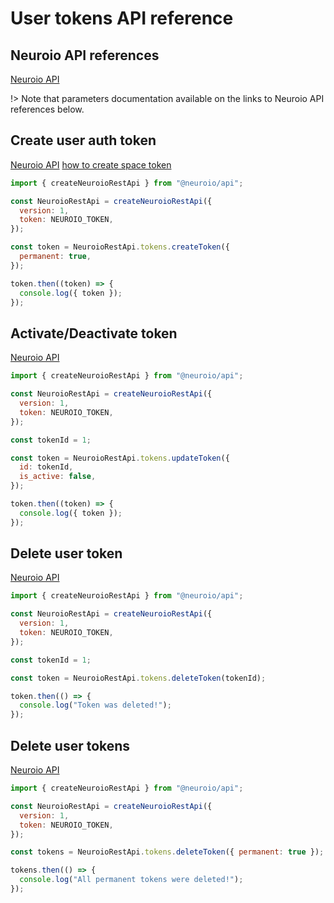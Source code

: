 # User tokens API reference

## Neuroio API references

[Neuroio API](https://kb.neuroio.com/#/authorization)

!> Note that parameters documentation available on the links to Neuroio API references below.

## Create user auth token

[Neuroio API](https://kb.neuroio.com/#/authorization?id=token-generation)
[how to create space token](./spaces.md#create-space-auth-token)

```js
import { createNeuroioRestApi } from "@neuroio/api";

const NeuroioRestApi = createNeuroioRestApi({
  version: 1,
  token: NEUROIO_TOKEN,
});

const token = NeuroioRestApi.tokens.createToken({
  permanent: true,
});

token.then((token) => {
  console.log({ token });
});
```

## Activate/Deactivate token

[Neuroio API](https://kb.neuroio.com/#/authorization?id=token-deactivationactivation)

```js
import { createNeuroioRestApi } from "@neuroio/api";

const NeuroioRestApi = createNeuroioRestApi({
  version: 1,
  token: NEUROIO_TOKEN,
});

const tokenId = 1;

const token = NeuroioRestApi.tokens.updateToken({
  id: tokenId,
  is_active: false,
});

token.then((token) => {
  console.log({ token });
});
```

## Delete user token

[Neuroio API](https://kb.neuroio.com/#/authorization?id=deleting-a-token)

```js
import { createNeuroioRestApi } from "@neuroio/api";

const NeuroioRestApi = createNeuroioRestApi({
  version: 1,
  token: NEUROIO_TOKEN,
});

const tokenId = 1;

const token = NeuroioRestApi.tokens.deleteToken(tokenId);

token.then(() => {
  console.log("Token was deleted!");
});
```

## Delete user tokens

[Neuroio API](https://kb.neuroio.com/#/authorization?id=deleting-all-users-tokens)

```js
import { createNeuroioRestApi } from "@neuroio/api";

const NeuroioRestApi = createNeuroioRestApi({
  version: 1,
  token: NEUROIO_TOKEN,
});

const tokens = NeuroioRestApi.tokens.deleteToken({ permanent: true });

tokens.then(() => {
  console.log("All permanent tokens were deleted!");
});
```
